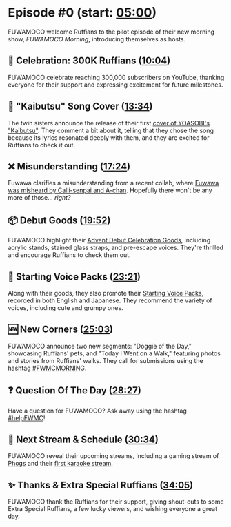 # Episode #0 (start: [05:00](https://youtu.be/Qd7ohtlOOkQ?t=05m00s))

FUWAMOCO welcome Ruffians to the pilot episode of their new morning show, *FUWAMOCO Morning*, introducing themselves as hosts.

## 🐾 Celebration: 300K Ruffians ([10:04](https://youtu.be/Qd7ohtlOOkQ?t=10m04s))

FUWAMOCO celebrate reaching 300,000 subscribers on YouTube, thanking everyone for their support and expressing excitement for future milestones.

## 🎤 "Kaibutsu" Song Cover ([13:34](https://youtu.be/Qd7ohtlOOkQ?t=13m34s))

The twin sisters announce the release of their first [cover of YOASOBI's "Kaibutsu"](https://youtu.be/Yr1EI_jYBB8). They comment a bit about it, telling that they chose the song because its lyrics resonated deeply with them, and they are excited for Ruffians to check it out.

## ❌ Misunderstanding ([17:24](https://youtu.be/Qd7ohtlOOkQ?t=17m24s))

Fuwawa clarifies a misunderstanding from a recent collab, where [Fuwawa was misheard by Calli-senpai and A-chan](https://youtu.be/7gTl1TW3j0A). Hopefully there won't be any more of those… *right?*

## 📦 Debut Goods ([19:52](https://youtu.be/Qd7ohtlOOkQ?t=19m52s))

FUWAMOCO highlight their [Advent Debut Celebration Goods](https://shop.hololivepro.com/products/hololiveen_advent_debut), including acrylic stands, stained glass straps, and pre-escape voices. They're thrilled and encourage Ruffians to check them out.

## 📢 Starting Voice Packs ([23:21](https://youtu.be/Qd7ohtlOOkQ?t=23m21s))

Along with their goods, they also promote their [Starting Voice Packs](https://shop.hololivepro.com/en/pages/search-results-page?q=starting%20voice%20advent), recorded in both English and Japanese. They recommend the variety of voices, including cute and grumpy ones.

## 🆕 New Corners ([25:03](https://youtu.be/Qd7ohtlOOkQ?t=25m03s))

FUWAMOCO announce two new segments: "Doggie of the Day," showcasing Ruffians' pets, and "Today I Went on a Walk," featuring photos and stories from Ruffians' walks. They call for submissions using the hashtag [#FWMCMORNING](https://twitter.com/hashtag/FWMCMORNING).

## ❓ Question Of The Day ([28:27](https://youtu.be/Qd7ohtlOOkQ?t=28m27s))

Have a question for FUWAMOCO? Ask away using the hashtag [#helpFWMC](https://twitter.com/hashtag/helpFWMC)!

## 📅 Next Stream & Schedule ([30:34](https://youtu.be/Qd7ohtlOOkQ?t=30m34s))

FUWAMOCO reveal their upcoming streams, including a gaming stream of [Phogs](https://youtu.be/7oFqfnRE4p8) and their [first karaoke stream](https://youtu.be/O_gFJJ2ToLg).

## ✨ Thanks & Extra Special Ruffians ([34:05](https://youtu.be/Qd7ohtlOOkQ?t=34m05s))

FUWAMOCO thank the Ruffians for their support, giving shout-outs to some Extra Special Ruffians, a few lucky viewers, and wishing everyone a great day.
